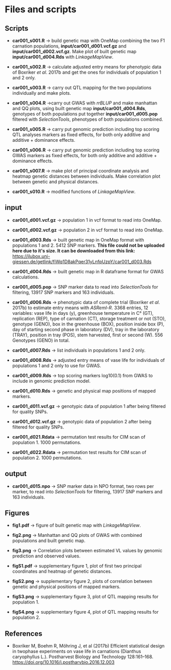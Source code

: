 # Files and scripts

## Scripts
- **car001_s001.R** -> build genetic map with OneMap combining the two F1 carnation populations, **input/car001_d001.vcf.gz** and **input/car001_d002.vcf.gz**. Make plot of built genetic map **input/car001_d004.Rds** with *LinkageMapView*.<br>

- **car001_s002.R** -> calculate adjusted entry means for phenotypic data of Boxriker *et al*. 2017b and get the ones for individuals of population 1 and 2 only.<br>

- **car001_s003.R** -> carry out QTL mapping for the two populations individually and make plots.<br> 

- **car001_s004.R** ->carry out GWAS with *rrBLUP* and make manhattan and QQ plots, using built genetic map **input/car001_d004.Rds**, genotypes of both populations put together **input/car001_d005.pop** filtered with *SelectionTools*, phenotypes of both populations combined.<br>

- **car001_s005.R** -> carry put genomic prediction including top scoring QTL analyses markers as fixed effects, for both only additive and additive + dominance effects.<br>

- **car001_s006.R** -> carry put genomic prediction including top scoring GWAS markers as fixed effects, for both only additive and additive + dominance effects.<br>

- **car001_s007.R** -> make plot of principal coordinate analysis and heatmap genetic distances between individuals. Make correlation plot between genetic and physical distances.<br>  

- **car001_s010.R** -> modified functions of *LinkageMapView*.<br>

## input
- **car001_d001.vcf.gz** -> population 1 in vcf format to read into OneMap.

- **car001_d002.vcf.gz** -> population 2 in vcf format to read into OneMap.

- **car001_d003.Rds** -> built genetic map in OneMap format with populations 1 and 2. 5412 SNP markers. **This file could not be uploaded here due to it's size. It can be downloaded from this link:** https://jlubox.uni-giessen.de/getlink/fiWq1D8akPqer31yLnfpUzpY/car001_d003.Rds

- **car001_d004.Rds** -> built genetic map in R dataframe format for GWAS calculations.

- **car001_d005.pop** -> SNP marker data to read into *SelectionTools* for filtering, 13917 SNP markers and 163 individuals.

- **car001_d006.Rds** -> phenotypic data of complete trial (Boxriker *et al*. 2017b) to estimate entry means with *ASReml-R*. 3368 entries, 12 variables: vase life in days (y), greenhouse temperature in C° (GT), replication (REP), type of carnation (CT), storage treatment or not (STO), genotype (GENO), box in the greenhouse (BOX), position inside box (P), day of starting second phase in laboratory (DV), tray in the laboratory (TRAY), position in tray (POS), stem harvested, first or second (W). 556 Genotypes (GENO) in total. 

- **car001_d007.Rds** -> list individuals in populations 1 and 2 only.

- **car001_d008.Rds** -> adjusted entry means of vase life for individuals of populations 1 and 2 only to use for GWAS.  

- **car001_d009.Rds** -> top scoring markers log10(0.1) from GWAS to include in genomic prediction model. 

- **car001_d010.Rds** -> genetic and physical map positions of mapped markers. 

- **car001_d011.vcf.gz** -> genotypic data of population 1 after being filtered for quality SNPs.

- **car001_d012.vcf.gz** -> genotypic data of population 2 after being filtered for quality SNPs.

- **car001_d021.Rdata** -> permutation test results for CIM scan of population 1. 1000 permutations.
  
- **car001_d022.Rdata** -> permutation test results for CIM scan of population 2. 1000 permutations.

## output
- **car001_d015.npo** -> SNP marker data in NPO format, two rows per marker, to read into *SelectionTools* for filtering, 13917 SNP markers and 163 individuals.

## Figures
- **fig1.pdf** -> figure of built genetic map with *LinkageMapView*.

- **fig2.png** -> Manhattan and QQ plots of GWAS with combined populations and built genetic map.

- **fig3.png** -> Correlation plots between estimated VL values by genomic prediction and observed values. 

- **figS1.pdf** -> supplementary figure 1, plot of first two principal coordinates and heatmap of genetic distances.

- **figS2.png** -> supplementary figure 2, plots of correlation between genetic and physical positions of mapped markers.

- **figS3.png** -> supplementary figure 3, plot of QTL mapping results for population 1.

- **figS4.png** -> supplementary figure 4, plot of QTL mapping results for population 2.

## References
- Boxriker M, Boehm R, Möhring J, et al (2017b) Efficient statistical design in twophase experiments on vase life in carnations (Dianthus caryophyllus L.). Postharvest Biology and Technology 128:161–168. https://doi.org/10.1016/j.postharvbio.2016.12.003
















